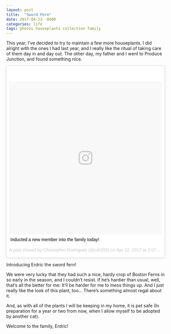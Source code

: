 ```yaml
---
layout: post
title:  "Sword Fern"
date: 2017-04-23 -0400
categories: life
tags: photos houseplants collection family 
---
```



This year, I’ve decided to try to maintain a few more houseplants. I did
alright with the ones I had last year, and I really like the ritual of
taking care of them day in and day out. The other day, my father and I
went to Produce Junction, and found something nice.


<blockquote class="instagram-media" data-instgrm-captioned data-instgrm-version="7" style=" background:#FFF; border:0; border-radius:3px; box-shadow:0 0 1px 0 rgba(0,0,0,0.5),0 1px 10px 0 rgba(0,0,0,0.15); margin: 1px; max-width:658px; padding:0; width:99.375%; width:-webkit-calc(100% - 2px); width:calc(100% - 2px);"><div style="padding:8px;"> <div style=" background:#F8F8F8; line-height:0; margin-top:40px; padding:50% 0; text-align:center; width:100%;"> <div style=" background:url(data:image/png;base64,iVBORw0KGgoAAAANSUhEUgAAACwAAAAsCAMAAAApWqozAAAABGdBTUEAALGPC/xhBQAAAAFzUkdCAK7OHOkAAAAMUExURczMzPf399fX1+bm5mzY9AMAAADiSURBVDjLvZXbEsMgCES5/P8/t9FuRVCRmU73JWlzosgSIIZURCjo/ad+EQJJB4Hv8BFt+IDpQoCx1wjOSBFhh2XssxEIYn3ulI/6MNReE07UIWJEv8UEOWDS88LY97kqyTliJKKtuYBbruAyVh5wOHiXmpi5we58Ek028czwyuQdLKPG1Bkb4NnM+VeAnfHqn1k4+GPT6uGQcvu2h2OVuIf/gWUFyy8OWEpdyZSa3aVCqpVoVvzZZ2VTnn2wU8qzVjDDetO90GSy9mVLqtgYSy231MxrY6I2gGqjrTY0L8fxCxfCBbhWrsYYAAAAAElFTkSuQmCC); display:block; height:44px; margin:0 auto -44px; position:relative; top:-22px; width:44px;"></div></div> <p style=" margin:8px 0 0 0; padding:0 4px;"> <a href="https://www.instagram.com/p/BTM77z9BHYs/" style=" color:#000; font-family:Arial,sans-serif; font-size:14px; font-style:normal; font-weight:normal; line-height:17px; text-decoration:none; word-wrap:break-word;" target="_blank">Inducted a new member into the family today!</a></p> <p style=" color:#c9c8cd; font-family:Arial,sans-serif; font-size:14px; line-height:17px; margin-bottom:0; margin-top:8px; overflow:hidden; padding:8px 0 7px; text-align:center; text-overflow:ellipsis; white-space:nowrap;">A post shared by Christopher Rodriguez (@cdr255) on <time style=" font-family:Arial,sans-serif; font-size:14px; line-height:17px;" datetime="2017-04-22T21:07:20+00:00">Apr 22, 2017 at 2:07pm PDT</time></p></div></blockquote>
<script async defer src="//platform.instagram.com/en_US/embeds.js"></script>

Introducing Erdric the sword fern!

We were very lucky that they had such a nice, hardy crop of Boston Ferns
in so early in the season, and I couldn’t resist. If he’s hardier than
usual, well, that’s all the better for me: It’ll be harder for me to
mess things up. And I just really like the look of this plant, too…
There’s something almost regal about it.

And, as with all of the plants I will be keeping in my home, it is pet
safe (In preparation for a year or two from now, when I allow myself to
be adopted by another cat).

Welcome to the family, Erdric!



[1]: https://www.instagram.com/p/BTM77z9BHYs/
